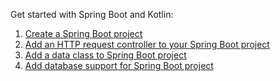[//]: # (title: Get started with Spring Boot and Kotlin)

Get started with Spring Boot and Kotlin:

1. [Create a Spring Boot project](jvm-create-project-with-spring-boot.md)
2. [Add an HTTP request controller to your Spring Boot project](jvm-add-http-to-spring-boot-project.md)
3. [Add a data class to Spring Boot project](jvm-spring-boot-add-data-class.md)
4. [Add database support for Spring Boot project](jvm-spring-boot-add-db-support.md)